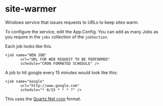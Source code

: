 site-warmer
===========

Windows service that issues requests to URLs to keep sites warm.

To configure the service, edit the App.Config. You can add as many Jobs as you require in the `jobs` collection of the `jobSection`.

Each job looks like this. 

    <job name="NEW JOB" 
           url="URL FOR WEB REQUEST TO BE PERFORMED"
           schedule="CRON FORMATED SCHEDULE" />

A job to hit google every 15 minutes would look like this:
   
    <job name="Google" 
           url="http://www.google.com"
           schedule="* 0/15 * * * ?" />
           
           
This uses the [Quartz.Net cron][1] format.   

  [1]: http://quartznet.sourceforge.net/tutorial/lesson_6.html
